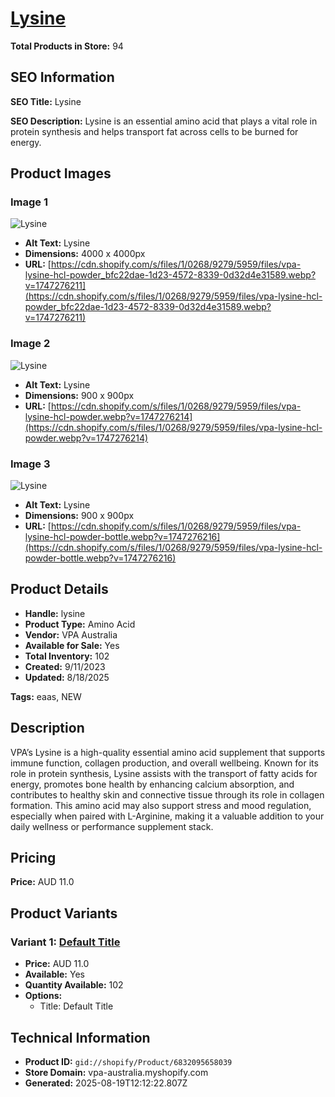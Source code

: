 # [Lysine](https://vpa-australia.myshopify.com/products/lysine)

**Total Products in Store:** 94

## SEO Information

**SEO Title:** Lysine

**SEO Description:** Lysine is an essential amino acid that plays a vital role in protein synthesis and helps transport fat across cells to be burned for energy.

## Product Images

### Image 1
![Lysine](https://cdn.shopify.com/s/files/1/0268/9279/5959/files/vpa-lysine-hcl-powder_bfc22dae-1d23-4572-8339-0d32d4e31589.webp?v=1747276211)

- **Alt Text:** Lysine
- **Dimensions:** 4000 x 4000px
- **URL:** [https://cdn.shopify.com/s/files/1/0268/9279/5959/files/vpa-lysine-hcl-powder_bfc22dae-1d23-4572-8339-0d32d4e31589.webp?v=1747276211](https://cdn.shopify.com/s/files/1/0268/9279/5959/files/vpa-lysine-hcl-powder_bfc22dae-1d23-4572-8339-0d32d4e31589.webp?v=1747276211)

### Image 2
![Lysine](https://cdn.shopify.com/s/files/1/0268/9279/5959/files/vpa-lysine-hcl-powder.webp?v=1747276214)

- **Alt Text:** Lysine
- **Dimensions:** 900 x 900px
- **URL:** [https://cdn.shopify.com/s/files/1/0268/9279/5959/files/vpa-lysine-hcl-powder.webp?v=1747276214](https://cdn.shopify.com/s/files/1/0268/9279/5959/files/vpa-lysine-hcl-powder.webp?v=1747276214)

### Image 3
![Lysine](https://cdn.shopify.com/s/files/1/0268/9279/5959/files/vpa-lysine-hcl-powder-bottle.webp?v=1747276216)

- **Alt Text:** Lysine
- **Dimensions:** 900 x 900px
- **URL:** [https://cdn.shopify.com/s/files/1/0268/9279/5959/files/vpa-lysine-hcl-powder-bottle.webp?v=1747276216](https://cdn.shopify.com/s/files/1/0268/9279/5959/files/vpa-lysine-hcl-powder-bottle.webp?v=1747276216)

## Product Details

- **Handle:** lysine
- **Product Type:** Amino Acid
- **Vendor:** VPA Australia
- **Available for Sale:** Yes
- **Total Inventory:** 102
- **Created:** 9/11/2023
- **Updated:** 8/18/2025

**Tags:** eaas, NEW

## Description

VPA’s Lysine is a high-quality essential amino acid supplement that supports immune function, collagen production, and overall wellbeing. Known for its role in protein synthesis, Lysine assists with the transport of fatty acids for energy, promotes bone health by enhancing calcium absorption, and contributes to healthy skin and connective tissue through its role in collagen formation. This amino acid may also support stress and mood regulation, especially when paired with L-Arginine, making it a valuable addition to your daily wellness or performance supplement stack.

## Pricing

**Price:** AUD 11.0

## Product Variants

### Variant 1: [Default Title](https://vpa-australia.myshopify.com/products/lysine)

- **Price:** AUD 11.0
- **Available:** Yes
- **Quantity Available:** 102
- **Options:**
  - Title: Default Title

## Technical Information

- **Product ID:** `gid://shopify/Product/6832095658039`
- **Store Domain:** vpa-australia.myshopify.com
- **Generated:** 2025-08-19T12:12:22.807Z

